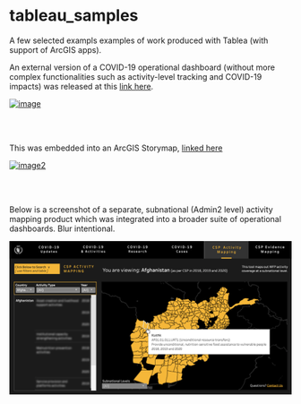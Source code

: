 # tableau_samples
A few selected exampls examples of work produced with Tablea (with support of ArcGIS apps).

An external version of a COVID-19 operational dashboard (without more complex functionalities such as activity-level tracking and COVID-19 impacts) was released at this [link here](https://analytics.wfp.org/t/Public/views/ExternalCOVID-19RBBDashboard/COVID-19RBBDashboard/clinton.tedja@global.wfp.org/54a93132-a9bc-4d5c-bf96-2e397e51d0b3?:display_count=n&:showVizHome=n&:origin=viz_share_link&:toolbar=no&:embed=true).

[![image](https://github.com/ctedja/tableau_portfolio/blob/main/Dashboard_Still.png)](https://analytics.wfp.org/t/Public/views/ExternalCOVID-19RBBDashboard/COVID-19RBBDashboard/clinton.tedja@global.wfp.org/54a93132-a9bc-4d5c-bf96-2e397e51d0b3?:display_count=n&:showVizHome=n&:origin=viz_share_link&:toolbar=no&:embed=true)

<br>
<br>

This was embedded into an ArcGIS Storymap, [linked here](http://arcg.is/PCHyn1)

[![image2](https://github.com/ctedja/tableau_portfolio/blob/main/Story_Map_Still.png)](http://arcg.is/PCHyn1)

<br>
<br>

Below is a screenshot of a separate, subnational (Admin2 level) activity mapping product which was integrated into a broader suite of operational dashboards. Blur intentional.

![image3](https://github.com/ctedja/tableau_samples/blob/main/Activity_Map_Still.png)
